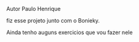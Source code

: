 Autor Paulo Henrique

fiz esse projeto junto com o Bonieky.

Ainda tenho auguns exercicios que vou fazer nele
